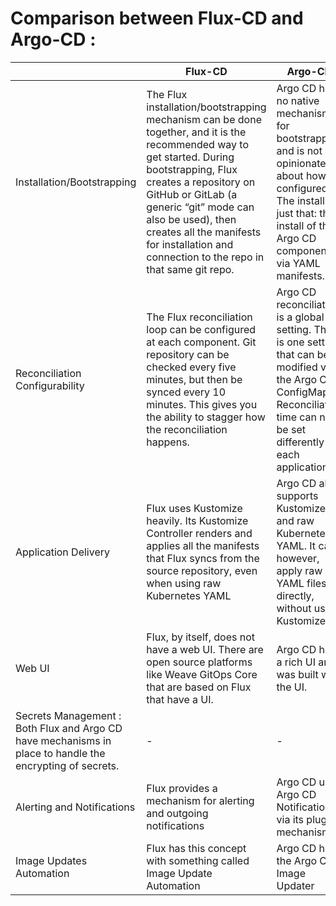 # Comparison between Flux-CD and Argo-CD :

|                                                                                                          | Flux-CD                                                                                                                                                                                                                                                                                                                          | Argo-CD                                                                                                                                                                                 |
| -------------------------------------------------------------------------------------------------------- | -------------------------------------------------------------------------------------------------------------------------------------------------------------------------------------------------------------------------------------------------------------------------------------------------------------------------------- | --------------------------------------------------------------------------------------------------------------------------------------------------------------------------------------- |
| Installation/Bootstrapping                                                                               | The Flux installation/bootstrapping mechanism can be done together, and it is the recommended way to get started. During bootstrapping, Flux creates a repository on GitHub or GitLab (a generic “git” mode can also be used), then creates all the manifests for installation and connection to the repo in that same git repo. | Argo CD has no native mechanism for bootstrapping and is not opinionated about how it’s configured. The install is just that: the install of the Argo CD components via YAML manifests. |
| Reconciliation Configurability                                                                           | The Flux reconciliation loop can be configured at each component. Git repository can be checked every five minutes, but then be synced every 10 minutes. This gives you the ability to stagger how the reconciliation happens.                                                                                                   | Argo CD reconciliation is a global setting. This is one setting that can be modified via the Argo CD ConfigMap. Reconciliation time can not be set differently for each application.    |
| Application Delivery                                                                                     | Flux uses Kustomize heavily. Its Kustomize Controller renders and applies all the manifests that Flux syncs from the source repository, even when using raw Kubernetes YAML                                                                                                                                                      | Argo CD also supports Kustomize and raw Kubernetes YAML. It can, however, apply raw YAML files directly, without using Kustomize.                                                       |
| Web UI                                                                                                   | Flux, by itself, does not have a web UI. There are open source platforms like Weave GitOps Core that are based on Flux that have a UI.                                                                                                                                                                                           | Argo CD has a rich UI and was built with the UI.                                                                                                                                        |
| Secrets Management : Both Flux and Argo CD have mechanisms in place to handle the encrypting of secrets. | -                                                                                                                                                                                                                                                                                                                                | -                                                                                                                                                                                       |
| Alerting and Notifications                                                                               | Flux provides a mechanism for alerting and outgoing notifications                                                                                                                                                                                                                                                                | Argo CD uses Argo CD Notifications via its plugin mechanism.                                                                                                                            |
| Image Updates Automation                                                                                 | Flux has this concept with something called Image Update Automation                                                                                                                                                                                                                                                              | Argo CD has the Argo CD Image Updater                                                                                                                                                   |